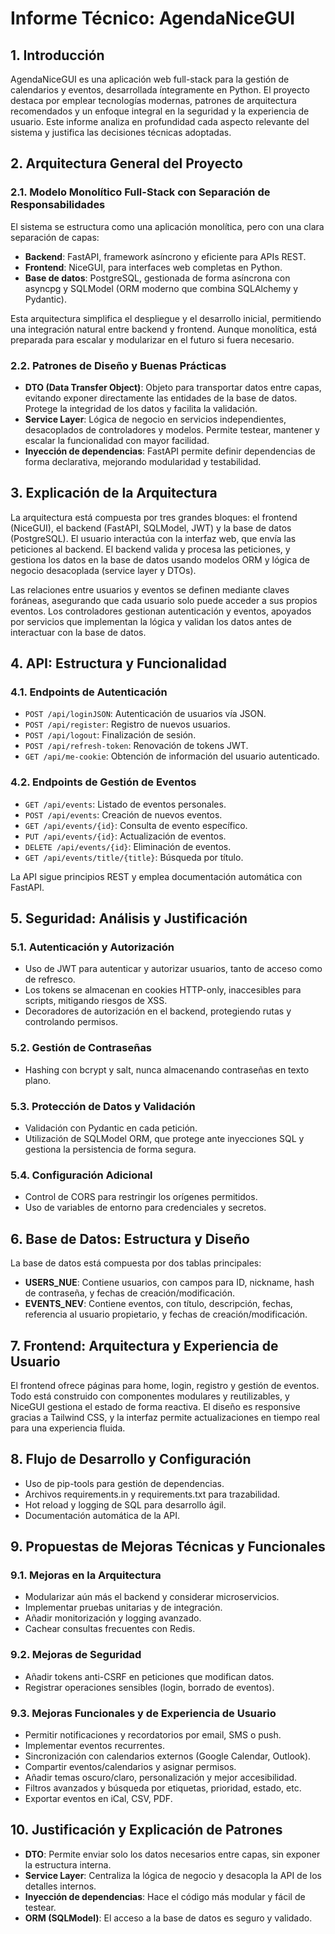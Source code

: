 # Informe Técnico: AgendaNiceGUI

## 1. Introducción
AgendaNiceGUI es una aplicación web full-stack para la gestión de calendarios y eventos, desarrollada íntegramente en Python. El proyecto destaca por emplear tecnologías modernas, patrones de arquitectura recomendados y un enfoque integral en la seguridad y la experiencia de usuario. Este informe analiza en profundidad cada aspecto relevante del sistema y justifica las decisiones técnicas adoptadas.

## 2. Arquitectura General del Proyecto

### 2.1. Modelo Monolítico Full-Stack con Separación de Responsabilidades
El sistema se estructura como una aplicación monolítica, pero con una clara separación de capas:

- **Backend**: FastAPI, framework asíncrono y eficiente para APIs REST.  
- **Frontend**: NiceGUI, para interfaces web completas en Python.  
- **Base de datos**: PostgreSQL, gestionada de forma asíncrona con asyncpg y SQLModel (ORM moderno que combina SQLAlchemy y Pydantic).  

Esta arquitectura simplifica el despliegue y el desarrollo inicial, permitiendo una integración natural entre backend y frontend. Aunque monolítica, está preparada para escalar y modularizar en el futuro si fuera necesario.

### 2.2. Patrones de Diseño y Buenas Prácticas
- **DTO (Data Transfer Object)**: Objeto para transportar datos entre capas, evitando exponer directamente las entidades de la base de datos. Protege la integridad de los datos y facilita la validación.  
- **Service Layer**: Lógica de negocio en servicios independientes, desacoplados de controladores y modelos. Permite testear, mantener y escalar la funcionalidad con mayor facilidad.  
- **Inyección de dependencias**: FastAPI permite definir dependencias de forma declarativa, mejorando modularidad y testabilidad.

## 3. Explicación de la Arquitectura
La arquitectura está compuesta por tres grandes bloques: el frontend (NiceGUI), el backend (FastAPI, SQLModel, JWT) y la base de datos (PostgreSQL). El usuario interactúa con la interfaz web, que envía las peticiones al backend. El backend valida y procesa las peticiones, y gestiona los datos en la base de datos usando modelos ORM y lógica de negocio desacoplada (service layer y DTOs).

Las relaciones entre usuarios y eventos se definen mediante claves foráneas, asegurando que cada usuario solo puede acceder a sus propios eventos. Los controladores gestionan autenticación y eventos, apoyados por servicios que implementan la lógica y validan los datos antes de interactuar con la base de datos.

## 4. API: Estructura y Funcionalidad

### 4.1. Endpoints de Autenticación
- `POST /api/loginJSON`: Autenticación de usuarios vía JSON.  
- `POST /api/register`: Registro de nuevos usuarios.  
- `POST /api/logout`: Finalización de sesión.  
- `POST /api/refresh-token`: Renovación de tokens JWT.  
- `GET /api/me-cookie`: Obtención de información del usuario autenticado.

### 4.2. Endpoints de Gestión de Eventos
- `GET /api/events`: Listado de eventos personales.  
- `POST /api/events`: Creación de nuevos eventos.  
- `GET /api/events/{id}`: Consulta de evento específico.  
- `PUT /api/events/{id}`: Actualización de eventos.  
- `DELETE /api/events/{id}`: Eliminación de eventos.  
- `GET /api/events/title/{title}`: Búsqueda por título.  

La API sigue principios REST y emplea documentación automática con FastAPI.

## 5. Seguridad: Análisis y Justificación

### 5.1. Autenticación y Autorización
- Uso de JWT para autenticar y autorizar usuarios, tanto de acceso como de refresco.  
- Los tokens se almacenan en cookies HTTP-only, inaccesibles para scripts, mitigando riesgos de XSS.  
- Decoradores de autorización en el backend, protegiendo rutas y controlando permisos.

### 5.2. Gestión de Contraseñas
- Hashing con bcrypt y salt, nunca almacenando contraseñas en texto plano.

### 5.3. Protección de Datos y Validación
- Validación con Pydantic en cada petición.  
- Utilización de SQLModel ORM, que protege ante inyecciones SQL y gestiona la persistencia de forma segura.

### 5.4. Configuración Adicional
- Control de CORS para restringir los orígenes permitidos.  
- Uso de variables de entorno para credenciales y secretos.  

## 6. Base de Datos: Estructura y Diseño
La base de datos está compuesta por dos tablas principales:

- **USERS_NUE**: Contiene usuarios, con campos para ID, nickname, hash de contraseña, y fechas de creación/modificación.  
- **EVENTS_NEV**: Contiene eventos, con título, descripción, fechas, referencia al usuario propietario, y fechas de creación/modificación.  

## 7. Frontend: Arquitectura y Experiencia de Usuario
El frontend ofrece páginas para home, login, registro y gestión de eventos. Todo está construido con componentes modulares y reutilizables, y NiceGUI gestiona el estado de forma reactiva. El diseño es responsive gracias a Tailwind CSS, y la interfaz permite actualizaciones en tiempo real para una experiencia fluida.

## 8. Flujo de Desarrollo y Configuración
- Uso de pip-tools para gestión de dependencias.  
- Archivos requirements.in y requirements.txt para trazabilidad.  
- Hot reload y logging de SQL para desarrollo ágil.  
- Documentación automática de la API.

## 9. Propuestas de Mejoras Técnicas y Funcionales

### 9.1. Mejoras en la Arquitectura
- Modularizar aún más el backend y considerar microservicios.  
- Implementar pruebas unitarias y de integración.  
- Añadir monitorización y logging avanzado.  
- Cachear consultas frecuentes con Redis.

### 9.2. Mejoras de Seguridad
- Añadir tokens anti-CSRF en peticiones que modifican datos.  
- Registrar operaciones sensibles (login, borrado de eventos).  

### 9.3. Mejoras Funcionales y de Experiencia de Usuario
- Permitir notificaciones y recordatorios por email, SMS o push.  
- Implementar eventos recurrentes.  
- Sincronización con calendarios externos (Google Calendar, Outlook).  
- Compartir eventos/calendarios y asignar permisos.  
- Añadir temas oscuro/claro, personalización y mejor accesibilidad.  
- Filtros avanzados y búsqueda por etiquetas, prioridad, estado, etc.  
- Exportar eventos en iCal, CSV, PDF.

## 10. Justificación y Explicación de Patrones
- **DTO**: Permite enviar solo los datos necesarios entre capas, sin exponer la estructura interna.  
- **Service Layer**: Centraliza la lógica de negocio y desacopla la API de los detalles internos.  
- **Inyección de dependencias**: Hace el código más modular y fácil de testear.  
- **ORM (SQLModel)**: El acceso a la base de datos es seguro y validado.
